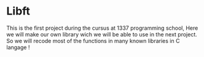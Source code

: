 # Libft
This is the first project during the cursus at 1337 programming school, Here we will make our own library wich we will be able to use in the next project. So we will recode most of the functions in many known libraries in C langage !
